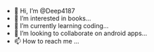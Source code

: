 - 👋 Hi, I’m @Deep4187
- 👀 I’m interested in books...
- 🌱 I’m currently learning coding...
- 💞️ I’m looking to collaborate on android apps...
- 📫 How to reach me ...

<!---
Deep4187/Deep4187 is a ✨ special ✨ repository because its `README.md` (this file) appears on your GitHub profile.
You can click the Preview link to take a look at your changes.
--->
